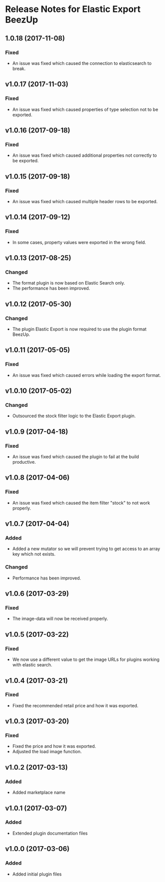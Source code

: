 # Release Notes for Elastic Export BeezUp

## 1.0.18 (2017-11-08)

### Fixed
- An issue was fixed which caused the connection to elasticsearch to break.

## v1.0.17 (2017-11-03)

### Fixed
- An issue was fixed which caused properties of type selection not to be exported.

## v1.0.16 (2017-09-18)

### Fixed
- An issue was fixed which caused additional properties not correctly to be exported.
 
## v1.0.15 (2017-09-18)

### Fixed
- An issue was fixed which caused multiple header rows to be exported.

## v1.0.14 (2017-09-12) 

### Fixed
- In some cases, property values were exported in the wrong field.

## v1.0.13 (2017-08-25)

### Changed
- The format plugin is now based on Elastic Search only.
- The performance has been improved.

## v1.0.12 (2017-05-30)

### Changed
- The plugin Elastic Export is now required to use the plugin format BeezUp.

## v1.0.11 (2017-05-05)

### Fixed
- An issue was fixed which caused errors while loading the export format.

## v1.0.10 (2017-05-02)

### Changed
- Outsourced the stock filter logic to the Elastic Export plugin.

## v1.0.9 (2017-04-18)

### Fixed
- An issue was fixed which caused the plugin to fail at the build productive.

## v1.0.8 (2017-04-06)

### Fixed
- An issue was fixed which caused the item filter "stock" to not work properly.

## v1.0.7 (2017-04-04)

### Added
- Added a new mutator so we will prevent trying to get access to an array key which not exists.

### Changed
- Performance has been improved.

## v1.0.6 (2017-03-29)

### Fixed
- The image-data will now be received properly.

## v1.0.5 (2017-03-22)

### Fixed
- We now use a different value to get the image URLs for plugins working with elastic search.

## v1.0.4 (2017-03-21)

### Fixed
- Fixed the recommended retail price and how it was exported.

## v1.0.3 (2017-03-20)

### Fixed
- Fixed the price and how it was exported.
- Adjusted the load image function.

## v1.0.2 (2017-03-13)

### Added
- Added marketplace name

## v1.0.1 (2017-03-07)

### Added
- Extended plugin documentation files

## v1.0.0 (2017-03-06)
 
### Added
- Added initial plugin files
